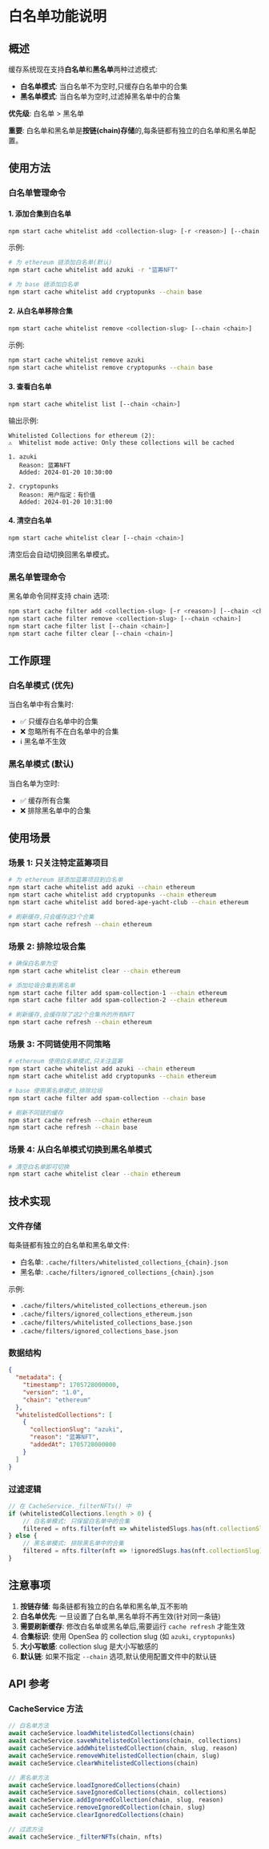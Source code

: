 # 白名单功能说明

## 概述

缓存系统现在支持**白名单**和**黑名单**两种过滤模式:

- **白名单模式**: 当白名单不为空时,只缓存白名单中的合集
- **黑名单模式**: 当白名单为空时,过滤掉黑名单中的合集

**优先级**: 白名单 > 黑名单

**重要**: 白名单和黑名单是**按链(chain)存储**的,每条链都有独立的白名单和黑名单配置。

## 使用方法

### 白名单管理命令

#### 1. 添加合集到白名单
```bash
npm start cache whitelist add <collection-slug> [-r <reason>] [--chain <chain>]
```

示例:
```bash
# 为 ethereum 链添加白名单(默认)
npm start cache whitelist add azuki -r "蓝筹NFT"

# 为 base 链添加白名单
npm start cache whitelist add cryptopunks --chain base
```

#### 2. 从白名单移除合集
```bash
npm start cache whitelist remove <collection-slug> [--chain <chain>]
```

示例:
```bash
npm start cache whitelist remove azuki
npm start cache whitelist remove cryptopunks --chain base
```

#### 3. 查看白名单
```bash
npm start cache whitelist list [--chain <chain>]
```

输出示例:
```
Whitelisted Collections for ethereum (2):
⚠️  Whitelist mode active: Only these collections will be cached

1. azuki
   Reason: 蓝筹NFT
   Added: 2024-01-20 10:30:00

2. cryptopunks
   Reason: 用户指定：有价值
   Added: 2024-01-20 10:31:00
```

#### 4. 清空白名单
```bash
npm start cache whitelist clear [--chain <chain>]
```

清空后会自动切换回黑名单模式。

### 黑名单管理命令

黑名单命令同样支持 chain 选项:

```bash
npm start cache filter add <collection-slug> [-r <reason>] [--chain <chain>]
npm start cache filter remove <collection-slug> [--chain <chain>]
npm start cache filter list [--chain <chain>]
npm start cache filter clear [--chain <chain>]
```

## 工作原理

### 白名单模式 (优先)
当白名单中有合集时:
- ✅ 只缓存白名单中的合集
- ❌ 忽略所有不在白名单中的合集
- ℹ️ 黑名单不生效

### 黑名单模式 (默认)
当白名单为空时:
- ✅ 缓存所有合集
- ❌ 排除黑名单中的合集

## 使用场景

### 场景 1: 只关注特定蓝筹项目
```bash
# 为 ethereum 链添加蓝筹项目到白名单
npm start cache whitelist add azuki --chain ethereum
npm start cache whitelist add cryptopunks --chain ethereum
npm start cache whitelist add bored-ape-yacht-club --chain ethereum

# 刷新缓存,只会缓存这3个合集
npm start cache refresh --chain ethereum
```

### 场景 2: 排除垃圾合集
```bash
# 确保白名单为空
npm start cache whitelist clear --chain ethereum

# 添加垃圾合集到黑名单
npm start cache filter add spam-collection-1 --chain ethereum
npm start cache filter add spam-collection-2 --chain ethereum

# 刷新缓存,会缓存除了这2个合集外的所有NFT
npm start cache refresh --chain ethereum
```

### 场景 3: 不同链使用不同策略
```bash
# ethereum 使用白名单模式,只关注蓝筹
npm start cache whitelist add azuki --chain ethereum
npm start cache whitelist add cryptopunks --chain ethereum

# base 使用黑名单模式,排除垃圾
npm start cache filter add spam-collection --chain base

# 刷新不同链的缓存
npm start cache refresh --chain ethereum
npm start cache refresh --chain base
```

### 场景 4: 从白名单模式切换到黑名单模式
```bash
# 清空白名单即可切换
npm start cache whitelist clear --chain ethereum
```

## 技术实现

### 文件存储
每条链都有独立的白名单和黑名单文件:
- 白名单: `.cache/filters/whitelisted_collections_{chain}.json`
- 黑名单: `.cache/filters/ignored_collections_{chain}.json`

示例:
- `.cache/filters/whitelisted_collections_ethereum.json`
- `.cache/filters/ignored_collections_ethereum.json`
- `.cache/filters/whitelisted_collections_base.json`
- `.cache/filters/ignored_collections_base.json`

### 数据结构
```json
{
  "metadata": {
    "timestamp": 1705728000000,
    "version": "1.0",
    "chain": "ethereum"
  },
  "whitelistedCollections": [
    {
      "collectionSlug": "azuki",
      "reason": "蓝筹NFT",
      "addedAt": 1705728000000
    }
  ]
}
```

### 过滤逻辑
```javascript
// 在 CacheService._filterNFTs() 中
if (whitelistedCollections.length > 0) {
    // 白名单模式: 只保留白名单中的合集
    filtered = nfts.filter(nft => whitelistedSlugs.has(nft.collectionSlug));
} else {
    // 黑名单模式: 排除黑名单中的合集
    filtered = nfts.filter(nft => !ignoredSlugs.has(nft.collectionSlug));
}
```

## 注意事项

1. **按链存储**: 每条链都有独立的白名单和黑名单,互不影响
2. **白名单优先**: 一旦设置了白名单,黑名单将不再生效(针对同一条链)
3. **需要刷新缓存**: 修改白名单或黑名单后,需要运行 `cache refresh` 才能生效
4. **合集标识**: 使用 OpenSea 的 collection slug (如 `azuki`, `cryptopunks`)
5. **大小写敏感**: collection slug 是大小写敏感的
6. **默认链**: 如果不指定 `--chain` 选项,默认使用配置文件中的默认链

## API 参考

### CacheService 方法

```javascript
// 白名单方法
await cacheService.loadWhitelistedCollections(chain)
await cacheService.saveWhitelistedCollections(chain, collections)
await cacheService.addWhitelistedCollection(chain, slug, reason)
await cacheService.removeWhitelistedCollection(chain, slug)
await cacheService.clearWhitelistedCollections(chain)

// 黑名单方法
await cacheService.loadIgnoredCollections(chain)
await cacheService.saveIgnoredCollections(chain, collections)
await cacheService.addIgnoredCollection(chain, slug, reason)
await cacheService.removeIgnoredCollection(chain, slug)
await cacheService.clearIgnoredCollections(chain)

// 过滤方法
await cacheService._filterNFTs(chain, nfts)
```
